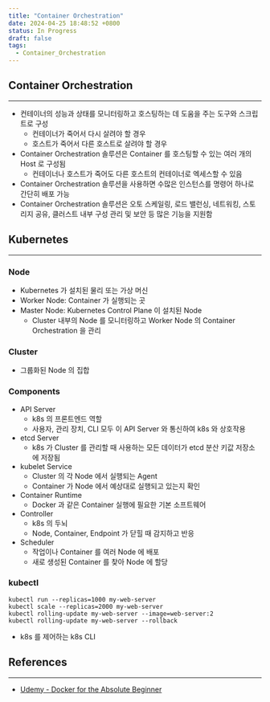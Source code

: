 ```yaml
---
title: "Container Orchestration"
date: 2024-04-25 18:48:52 +0800
status: In Progress
draft: false
tags:
  - Container_Orchestration
---
```

## Container Orchestration
---
- 컨테이너의 성능과 상태를 모니터링하고 호스팅하는 데 도움을 주는 도구와 스크립트로 구성
	- 컨테이너가 죽어서 다시 살려야 할 경우
	- 호스트가 죽어서 다른 호스트로 살려야 할 경우
- Container Orchestration 솔루션은 Container 를 호스팅할 수 있는 여러 개의 Host 로 구성됨
	- 컨테이너나 호스트가 죽어도 다른 호스트의 컨테이너로 엑세스할 수 있음
- Container Orchestration 솔루션을 사용하면 수많은 인스턴스를 명령어 하나로 간단히 배포 가능
- Container Orchestration 솔루션은 오토 스케일링, 로드 밸런싱, 네트워킹, 스토리지 공유, 클러스트 내부 구성 관리 및 보안 등 많은 기능을 지원함

## Kubernetes
---
### Node
- Kubernetes 가 설치된 물리 또는 가상 머신
- Worker Node: Container 가 실행되는 곳
- Master Node: Kubernetes Control Plane 이 설치된 Node
	- Cluster 내부의 Node 를 모니터링하고 Worker Node 의 Container Orchestration 을 관리

### Cluster
- 그룹화된 Node 의 집합

### Components
- API Server
	- k8s 의 프론트엔드 역할
	- 사용자, 관리 장치, CLI 모두 이 API Server 와 통신하여 k8s 와 상호작용
- etcd Server
	- k8s 가 Cluster 를 관리할 때 사용하는 모든 데이터가 etcd 분산 키값 저장소에 저장됨
- kubelet Service
	- Cluster 의 각 Node 에서 실행되는 Agent
	- Container 가 Node 에서 예상대로 실행되고 있는지 확인
- Container Runtime
	- Docker 과 같은 Container 실행에 필요한 기본 소프트웨어
- Controller
	- k8s 의 두뇌
	- Node, Container, Endpoint 가 닫힐 때 감지하고 반응
- Scheduler
	- 작업이나 Container 를 여러 Node 에 배포
	- 새로 생성된 Container 를 찾아 Node 에 할당

### kubectl
```
kubectl run --replicas=1000 my-web-server
kubectl scale --replicas=2000 my-web-server
kubectl rolling-update my-web-server --image=web-server:2
kubectl rolling-update my-web-server --rollback
```
- k8s 를 제어하는 k8s CLI

## References
---
- [Udemy - Docker for the Absolute Beginner](https://www.udemy.com/course/learn-docker/)
